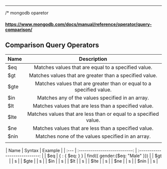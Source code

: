 ---

/\* mongodb oparetor

#### https://www.mongodb.com/docs/manual/reference/operator/query-comparison/

## Comparison Query Operators

<div align="center">

| Name |                             Description                             |
| :--- | :-----------------------------------------------------------------: |
| $eq  |         Matches values that are equal to a specified value.         |
| $gt  |       Matches values that are greater than a specified value.       |
| $gte | Matches values that are greater than or equal to a specified value. |
| $in  |          Matches any of the values specified in an array.           |
| $lt  |        Matches values that are less than a specified value.         |
| $lte |  Matches values that are less than or equal to a specified value.   |
| $ne  |        Matches values that are less than a specified value.         |
| $nin |          Matches none of the values specified in an array.          |
|      |                                                                     |

</div>
<div align="center">
| Name |            Syntax             |            Example             |
| :--- | :---------------------------: | :----------------------------: |
| $eq  | { <field>: { $eq: <value> } } | find({ gender:{$eq: "Male" }}) |
| $gt  |                               |               s                |
| $gte |                               |               s                |
| $in  |                               |               s                |
| $lt  |                               |               s                |
| $lte |                               |               s                |
| $ne  |                               |               s                |
| $nin |                               |               s                |
</div>
